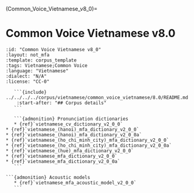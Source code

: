 
(Common_Voice_Vietnamese_v8_0)=
# Common Voice Vietnamese v8.0

``````{corpus} Common Voice Vietnamese v8.0
:id: "Common Voice Vietnamese v8_0"
:layout: not_mfa
:template: corpus_template
:tags: Vietnamese;Common Voice
:language: "Vietnamese"
:dialect: "N/A"
:license: "CC-0"

   ```{include} ../../../../corpus/vietnamese/common_voice_vietnamese/8.0/README.md
    :start-after: "## Corpus details"
   ```

   ```{admonition} Pronunciation dictionaries
   * {ref}`vietnamese_cv_dictionary_v2_0_0`
* {ref}`vietnamese_(hanoi)_mfa_dictionary_v2_0_0`
* {ref}`vietnamese_(hanoi)_mfa_dictionary_v2_0_0a`
* {ref}`vietnamese_(ho_chi_minh_city)_mfa_dictionary_v2_0_0`
* {ref}`vietnamese_(ho_chi_minh_city)_mfa_dictionary_v2_0_0a`
* {ref}`vietnamese_(hue)_mfa_dictionary_v2_0_0`
* {ref}`vietnamese_mfa_dictionary_v2_0_0`
* {ref}`vietnamese_mfa_dictionary_v2_0_0a`
   ```

```{admonition} Acoustic models
   * {ref}`vietnamese_mfa_acoustic_model_v2_0_0`
   ```
``````
